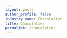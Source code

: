 ```yaml
---
layout: posts 
author_profile: false 
industry_name: Chocolatier
title: Chocolatier
permalink: /chocolatier
---
```

